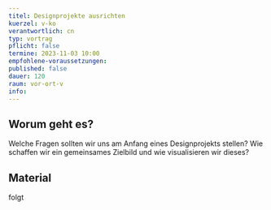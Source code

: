```yaml
---
titel: Designprojekte ausrichten
kuerzel: v-ko
verantwortlich: cn
typ: vortrag
pflicht: false
termine: 2023-11-03 10:00
empfohlene-voraussetzungen: 
published: false
dauer: 120
raum: vor-ort-v
info: 
---
```



## Worum geht es?
Welche Fragen sollten wir uns am Anfang eines Designprojekts stellen? Wie schaffen wir ein gemeinsames Zielbild und wie visualisieren wir dieses?

## Material
folgt


<!--
Die Planung und Umsetzung eines Screendesign-Projekts im Team erfordert eine strukturierte Herangehensweise. Hier sind einige sinnvolle Schritte, die du berücksichtigen könntest:

1. **Projektdefinition und -ziele:**
   - Kläre die Ziele des Screendesign-Projekts. Was soll erreicht werden? Welche Probleme sollen gelöst werden? Wer ist die Zielgruppe?
   - Definiere den Umfang des Projekts und setze klare Ziele für das Design.

2. **Recherche und Analyse:**
   - Sammle Informationen über die Zielgruppe, Markttrends und Wettbewerber.
   - Analysiere bestehende Designs, um herauszufinden, was funktioniert und was verbessert werden kann.

3. **Festlegung von Anforderungen:**
   - Erarbeite gemeinsam mit dem Team die funktionalen und ästhetischen Anforderungen an das Design.
   - Berücksichtige technische Anforderungen und Einschränkungen.

4. **Erstellung von Designrichtlinien:**
   - Definiere einheitliche Designrichtlinien, um sicherzustellen, dass das Team konsistente Designs erstellt.
   - Festlege Farbschemata, Schriftarten, Symbole und andere Designelemente.

5. **Brainstorming und Ideenfindung:**
   - Führe Brainstorming-Sitzungen durch, um kreative Ideen zu sammeln.
   - Ermutige Teammitglieder, ihre Perspektiven und Vorschläge einzubringen.

6. **Skizzierung und Wireframes:**
   - Erstelle grobe Skizzen und Wireframes, um die grundlegende Struktur und Navigation des Designs zu planen.
   - Überprüfe diese Entwürfe mit dem Team, um frühzeitig Feedback zu erhalten.

7. **Prototyping:**
   - Erstelle interaktive Prototypen, um das Design in Aktion zu zeigen.
   - Teste die Prototypen, um Benutzererfahrungen zu evaluieren und mögliche Verbesserungen zu identifizieren.

8. **Design-Iteration:**
   - Setze das Feedback des Teams und der Stakeholder um und überarbeite das Design entsprechend.
   - Führe regelmäßige Überprüfungen durch, um sicherzustellen, dass das Design den Anforderungen entspricht.

9. **Entwicklungszusammenarbeit:**
   - Arbeite eng mit Entwicklern zusammen, um sicherzustellen, dass das Design technisch umsetzbar ist.
   - Kläre Unklarheiten und halte regelmäßige Meetings, um den Fortschritt zu besprechen.

10. **Endabnahme und Dokumentation:**
    - Führe abschließende Überprüfungen durch, um sicherzustellen, dass alle Anforderungen erfüllt sind.
    - Dokumentiere das Design, einschließlich aller relevanten Details für Entwickler und andere Stakeholder.

11. **Implementierung und Launch:**
    - Unterstütze das Entwicklerteam während der Implementierungsphase.
    - Überwache den Launch und behebe eventuelle auftretende Probleme.

12. **Feedback und Verbesserung:**
    - Sammle nach dem Launch Feedback von Benutzern und Teammitgliedern.
    - Nutze das Feedback für zukünftige Verbesserungen und Iterationen.

Eine klare Kommunikation und Zusammenarbeit sind während des gesamten Prozesses entscheidend. Nutze Tools für die Zusammenarbeit im Team, um den Workflow zu optimieren.

Bei den ersten Schritten eines Screendesign-Projekts sind bestimmte Arbeitstechniken und Methoden besonders sinnvoll und hilfreich. Hier sind einige, die du in Betracht ziehen kannst:

1. **Design Thinking:**
   - Design Thinking ist eine kreative Problemlösungsmethode, die sich auf die Bedürfnisse der Benutzer konzentriert. Durch Phasen wie Verstehen, Beobachten, Ideen generieren, Prototypen erstellen und Testen kann das Team gemeinsam innovative Lösungen entwickeln.

2. **User Persona erstellen:**
   - Erstelle detaillierte Benutzerprofile (Personas), um ein besseres Verständnis für die Zielgruppe zu bekommen. Dies hilft bei der Fokussierung des Designs auf die Bedürfnisse und Präferenzen der Benutzer.

3. **Empathy Mapping:**
   - Nutze Empathy Mapping, um tieferes Verständnis für die Gefühle, Bedürfnisse und Herausforderungen der Benutzer zu entwickeln. Dies hilft dabei, Designs zu schaffen, die wirklich auf die Benutzer zugeschnitten sind.

4. **Mind Mapping:**
   - Verwende Mind Maps, um Ideen zu sammeln und zu organisieren. Dies hilft dabei, Zusammenhänge zu erkennen und kreative Ansätze zu fördern.

5. **Storyboarding:**
   - Erstelle Storyboards, um den Ablauf und die Interaktionen in der Benutzererfahrung zu visualisieren. Dies ermöglicht es, frühzeitig potenzielle Probleme zu identifizieren und zu beheben.

6. **SWOT-Analyse:**
   - Führe eine SWOT-Analyse (Stärken, Schwächen, Chancen, Bedrohungen) durch, um die aktuelle Situation und Umgebung zu bewerten. Dies hilft bei der Identifizierung von Chancen und Herausforderungen.

7. **Prototyping:**
   - Erstelle Prototypen, um frühzeitig eine greifbare Vorstellung des Designs zu erhalten. Prototypen helfen dabei, Ideen zu testen und schnell auf Feedback zu reagieren.

8. **Designsprints:**
   - Designsprints sind intensive, zeitlich begrenzte Workshops, die sich auf die schnelle Entwicklung von Ideen und Prototypen konzentrieren. Sie sind besonders nützlich, um in kurzer Zeit kreative Lösungen zu generieren.

9. **Kollaborative Tools nutzen:**
   - Nutze kollaborative Tools wie Miro, Figma oder Adobe XD, um gemeinsam im Team Ideen zu sammeln, zu skizzieren und Prototypen zu erstellen. Dies erleichtert die Zusammenarbeit, auch wenn Teammitglieder an verschiedenen Standorten arbeiten.

10. **Agile Methoden:**
    - Implementiere agile Methoden wie Scrum oder Kanban, um den Designprozess in sinnvolle Iterationen aufzuteilen und flexibel auf Veränderungen reagieren zu können.

11. **Feedback einholen:**
    - Holen Sie früh und regelmäßig Feedback von Stakeholdern, Teammitgliedern und potenziellen Benutzern ein. Dies ermöglicht es, das Design kontinuierlich zu verbessern.

Diese Arbeitstechniken und Methoden können je nach Projekt und Teamanforderungen angepasst werden. Es ist wichtig, flexibel zu sein und den Prozess entsprechend den spezifischen Bedürfnissen anzupassen.

---

Ein semantisches Differenzial ist eine Methode in der Psychologie und Marktforschung, die verwendet wird, um die subjektive Wahrnehmung von Begriffen oder Konzepten zu erfassen. Es könnte im Kontext des Screendesigns auf verschiedene Weisen helfen:

1. **Bewertung von Designelementen:**
   - Ein semantisches Differenzial kann dazu verwendet werden, Designelemente oder -konzepte zu bewerten. Durch die Verwendung von entgegengesetzten Adjektiven auf einer Skala können Benutzer ihre Eindrücke von bestimmten Designaspekten ausdrücken, zum Beispiel von "modern" bis "klassisch" oder von "freundlich" bis "formell".

2. **Benutzererfahrung bewerten:**
   - Bei der Gestaltung von Benutzeroberflächen (UI) und Benutzererfahrungen (UX) kann ein semantisches Differenzial verwendet werden, um die wahrgenommene Usability, Ästhetik und Benutzerfreundlichkeit zu bewerten. Dies kann dazu beitragen, Designentscheidungen zu treffen, die besser den Erwartungen und Präferenzen der Benutzer entsprechen.

3. **Konsistenz im Design sicherstellen:**
   - Durch die Verwendung eines semantischen Differenzials können Designer sicherstellen, dass verschiedene Elemente im Design konsistent wahrgenommen werden. Dies ist wichtig, um eine klare und einheitliche Benutzererfahrung zu schaffen.

4. **Feedback von Stakeholdern einholen:**
   - Wenn Stakeholder unterschiedliche Perspektiven haben, kann ein semantisches Differenzial dazu beitragen, ihre Wahrnehmung und Bewertung von Designs zu verstehen. Dies erleichtert die Integration von Feedback in den Designprozess.

5. **Priorisierung von Designaspekten:**
   - Bei der Entscheidungsfindung im Designprozess kann ein semantisches Differenzial verwendet werden, um Prioritäten zu setzen und zu bestimmen, welche Aspekte für die Benutzer und Stakeholder besonders wichtig sind.

6. **Optimierung von Kommunikation:**
   - Das semantische Differenzial kann auch als Kommunikationsmittel innerhalb des Designteams dienen. Es hilft dabei, die verschiedenen Wahrnehmungen und Vorstellungen der Teammitglieder zu klären und sicherzustellen, dass alle auf die gleiche Weise über bestimmte Designaspekte denken.

Es ist wichtig zu beachten, dass das semantische Differenzial ein Werkzeug ist, das in Verbindung mit anderen Forschungs- und Designmethoden verwendet werden sollte. Es bietet eine strukturierte Möglichkeit, subjektive Meinungen und Wahrnehmungen zu erfassen und kann einen wertvollen Beitrag zu einem evidenzbasierten Designprozess leisten.

---

Ein Moodboard kann in verschiedenen Phasen des Screendesigns einen bedeutenden Beitrag leisten. Hier sind einige Wege, wie ein Moodboard nützlich sein kann:

1. **Inspiration und Kreativität:**
   - Moodboards dienen als visuelle Inspirationsquellen. Sie ermöglichen es dem Designteam, verschiedene visuelle Stile, Farbpaletten und Designelemente zu erkunden, um kreative Ideen zu entwickeln.

2. **Klärung des Designstils:**
   - Ein Moodboard hilft dabei, den gewünschten Designstil zu klären. Durch die Zusammenstellung von Bildern, Farben und Texturen können Teammitglieder und Stakeholder besser verstehen, wie das Design aussehen soll.

3. **Konsens im Team herstellen:**
   - Indem ein Moodboard als Referenz dient, können unterschiedliche Teammitglieder und Stakeholder leichter einen Konsens über den visuellen Ansatz und die Ästhetik finden. Es schafft eine gemeinsame Grundlage für die Diskussion und Entscheidungsfindung.

4. **Kommunikation mit Stakeholdern:**
   - Ein Moodboard ist ein ausgezeichnetes Mittel, um mit Stakeholdern zu kommunizieren. Anstatt abstrakte Konzepte verbal zu beschreiben, können Sie mit einem Moodboard visuelle Ideen präsentieren und sicherstellen, dass alle Beteiligten die gleiche Vorstellung vom gewünschten Design haben.

5. **Festlegung von Farbpaletten:**
   - Durch die Auswahl und Anordnung von Farben auf dem Moodboard können Designer klare Farbpaletten definieren. Dies ist entscheidend für die Schaffung einer konsistenten visuellen Identität.

6. **Textur und Stimmung übermitteln:**
   - Textur kann einen großen Einfluss auf die Wahrnehmung eines Designs haben. Ein Moodboard ermöglicht es, verschiedene Texturen zu erforschen und die gewünschte Stimmung oder Atmosphäre für das Design zu vermitteln.

7. **Erstellung von Designrichtlinien:**
   - Ein Moodboard kann als Ausgangspunkt für die Entwicklung von Designrichtlinien dienen. Es legt den visuellen Ton fest und dient als Referenz für zukünftige Designentscheidungen.

8. **Vermeidung von Missverständnissen:**
   - Visuelle Elemente können oft leichter verstanden werden als verbale Erklärungen. Ein Moodboard reduziert das Risiko von Missverständnissen, indem es klare visuelle Referenzen für das Design liefert.

9. **Feedback einholen:**
   - Das Moodboard kann dazu verwendet werden, frühzeitig Feedback einzuholen, bevor viel Zeit in die detaillierte Ausarbeitung des Designs investiert wird. Dies spart Zeit und Ressourcen.

10. **Selbstreflexion für den Designer:**
    - Ein Moodboard kann auch für den Designer selbst als Werkzeug der Selbstreflexion dienen. Es ermöglicht dem Designer, seine eigenen Gedanken und Vorstellungen zu klären und sicherzustellen, dass er auf dem richtigen Weg ist.

Insgesamt fungiert ein Moodboard als visuelle Roadmap, die dem Designteam und den Stakeholdern dabei hilft, eine klare Vorstellung vom gewünschten Design zu entwickeln und zu teilen.

-->